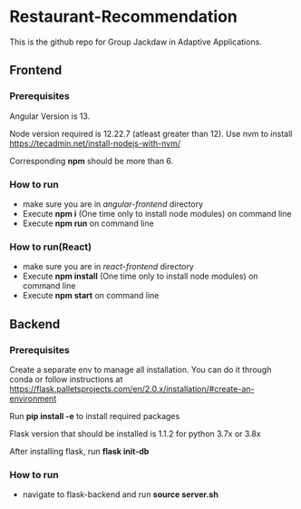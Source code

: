# Restaurant-Recommendation

This is the github repo for Group Jackdaw in Adaptive Applications. 

## Frontend

### Prerequisites

Angular Version is 13.

Node version required is 12.22.7 (atleast greater than 12). Use nvm to install https://tecadmin.net/install-nodejs-with-nvm/

Corresponding **npm** should be more than 6.

### How to run

- make sure you are in *angular-frontend* directory
- Execute **npm i** (One time only to install node modules) on command line
- Execute **npm run** on command line

### How to run(React)

- make sure you are in *react-frontend* directory
- Execute **npm install** (One time only to install node modules) on command line
- Execute **npm start** on command line

## Backend

### Prerequisites

Create a separate env to manage all installation. You can do it through conda or follow instructions at https://flask.palletsprojects.com/en/2.0.x/installation/#create-an-environment

Run **pip install -e** to install required packages

Flask version that should be installed is 1.1.2 for python 3.7x or 3.8x

After installing flask, run **flask init-db**

### How to run

- navigate to flask-backend and run **source server.sh** 







